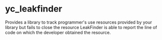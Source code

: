 # yc_leakfinder
Provides a library to track programmer's use resources provided by your library but fails to close the resource LeakFinder is able to report the line of code on which the developer obtained the resource.
